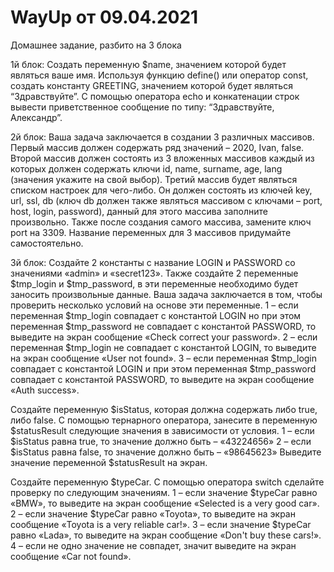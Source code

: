 # WayUp от 09.04.2021

Домашнее задание, разбито на 3 блока

1й блок:
Создать переменную $name, значением которой будет являться ваше имя. Используя функцию define() или оператор const, создать константу GREETING, значением которой будет являться “Здравствуйте”. С помощью оператора echo и конкатенации строк вывести приветственное сообщение по типу: “Здравствуйте, Александр”.


2й блок:
Ваша задача заключается в создании 3 различных массивов.
Первый массив должен содержать ряд значений – 2020, Ivan, false.
Второй массив должен состоять из 3 вложенных массивов каждый из которых должен содержать ключи id, name, surname, age, lang (значения укажите на свой выбор).
Третий массив будет являться списком настроек для чего-либо. Он должен состоять из ключей key, url, ssl, db (ключ db должен также являться массивом с ключами – port, host, login, password), данный для этого массива заполните произвольно. Также после создания самого массива, замените ключ port на 3309.
Название переменных для 3 массивов придумайте самостоятельно.

3й блок:
Создайте 2 константы с название LOGIN и PASSWORD со значениями «admin» и «secret123». Также создайте 2 переменные $tmp_login и $tmp_password, в эти переменные необходимо будет заносить произвольные данные. Ваша задача заключается в том, чтобы проверить несколько условий на основе эти переменные.
1 – если переменная $tmp_login совпадает с константой LOGIN но при этом переменная $tmp_password не совпадает с константой PASSWORD, то выведите на экран сообщение «Check correct your password».
2 – если переменная $tmp_login не совпадает с константой LOGIN, то выведите на экран сообщение «User not found».
3 – если переменная $tmp_login совпадает с константой LOGIN и при этом переменная $tmp_password совпадает с константой PASSWORD, то выведите на экран сообщение «Auth success».

Создайте переменную $isStatus, которая должна содержать либо true, либо false. С помощью тернарного оператора, занесите в переменную $statusResult следующие значения в зависимости от условия.
1 – если $isStatus равна true, то значение должно быть – «43224656»
2 – если $isStatus равна false, то значение должно быть – «98645623»
Выведите значение переменной $statusResult на экран.

Создайте переменную $typeCar. С помощью оператора switch сделайте проверку по следующим значениям.
1 – если значение $typeCar равно «BMW», то выведите на экран сообщение «Selected is a very good car».
2 – если значение $typeCar равно «Toyota», то выведите на экран сообщение «Toyota is a very reliable car!».
3 – если значение $typeCar равно «Lada», то выведите на экран сообщение «Don't buy these cars!».
4 – если не одно значение не совпадет, значит выведите на экран сообщение «Car not found».
